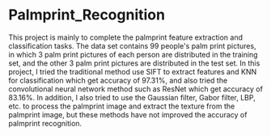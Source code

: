 # Palmprint_Recognition
This project is mainly to complete the palmprint feature extraction and classification tasks. The data set contains 99 people's palm print pictures, in which 3 palm print pictures of each person are distributed in the training set, and the other 3 palm print pictures are distributed in the test set. In this project, I tried the traditional method use SIFT to extract features and KNN for classification which get accuracy of 97.31%, and also tried the convolutional neural network method such as ResNet which get accuracy of 83.16%. In addition, I also tried to use the Gaussian filter, Gabor filter, LBP, etc. to process the palmprint image and extract the texture from the palmprint image, but these methods have not improved the accuracy of palmprint recognition.
